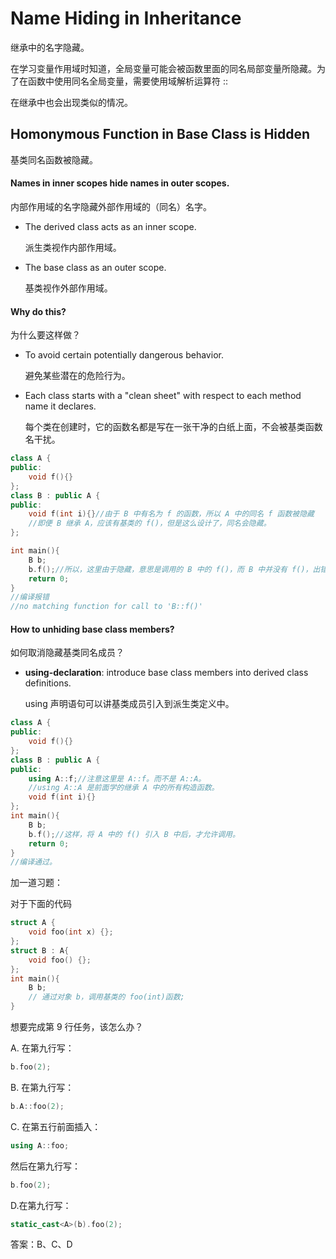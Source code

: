 # Name Hiding in Inheritance

继承中的名字隐藏。

在学习变量作用域时知道，全局变量可能会被函数里面的同名局部变量所隐藏。为了在函数中使用同名全局变量，需要使用域解析运算符 ::

在继承中也会出现类似的情况。

## Homonymous Function in Base Class is Hidden

基类同名函数被隐藏。

#### Names in inner scopes hide names in outer scopes.

内部作用域的名字隐藏外部作用域的（同名）名字。

- The derived class acts as an inner scope.

  派生类视作内部作用域。

- The base class as an outer scope.

  基类视作外部作用域。

#### Why do this?

为什么要这样做？

- To avoid certain potentially dangerous behavior.

  避免某些潜在的危险行为。

- Each class starts with a "clean sheet" with respect to each method name it declares.

  每个类在创建时，它的函数名都是写在一张干净的白纸上面，不会被基类函数名干扰。

~~~C++
class A {
public:
    void f(){}
};
class B : public A {
public:
    void f(int i){}//由于 B 中有名为 f 的函数，所以 A 中的同名 f 函数被隐藏
	//即便 B 继承 A，应该有基类的 f()，但是这么设计了，同名会隐藏。
};

int main(){
    B b;
    b.f();//所以，这里由于隐藏，意思是调用的 B 中的 f()，而 B 中并没有 f()，出错。
    return 0;
}
//编译报错
//no matching function for call to 'B::f()'
~~~

#### How to unhiding base class members?

如何取消隐藏基类同名成员？

- **using-declaration**: introduce base class members into derived class definitions.

  using 声明语句可以讲基类成员引入到派生类定义中。

~~~C++
class A {
public:
    void f(){}
};
class B : public A {
public:
    using A::f;//注意这里是 A::f。而不是 A::A。
    //using A::A 是前面学的继承 A 中的所有构造函数。
    void f(int i){}
};
int main(){
    B b;
    b.f();//这样，将 A 中的 f() 引入 B 中后，才允许调用。
    return 0;
}
//编译通过。
~~~

加一道习题：

对于下面的代码

~~~C++
struct A {
    void foo(int x) {};
};
struct B : A{
    void foo() {};
};
int main(){
    B b;
    // 通过对象 b，调用基类的 foo(int)函数;
}
~~~

想要完成第 9 行任务，该怎么办？

A. 在第九行写：

~~~C++
b.foo(2);
~~~

B. 在第九行写：

~~~C++
b.A::foo(2);
~~~

C. 在第五行前面插入：

~~~C++
using A::foo;
~~~

然后在第九行写：

~~~C++
b.foo(2);
~~~

D.在第九行写：

~~~C++
static_cast<A>(b).foo(2);
~~~

答案：B、C、D
